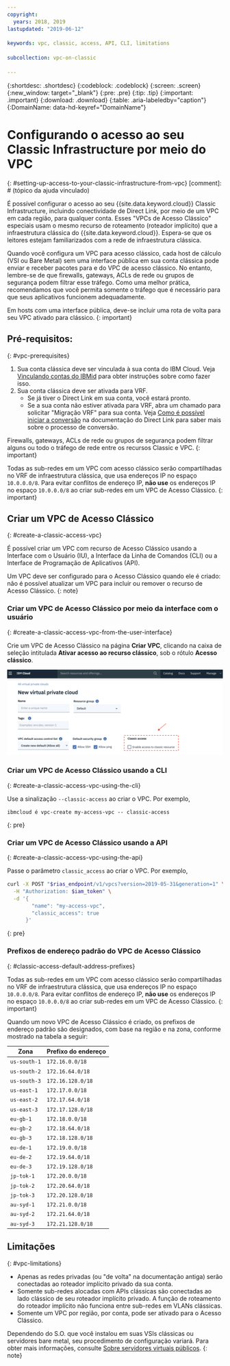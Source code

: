 ```yaml
---
copyright:
  years: 2018, 2019
lastupdated: "2019-06-12"

keywords: vpc, classic, access, API, CLI, limitations

subcollection: vpc-on-classic

---
```


{:shortdesc: .shortdesc}
{:codeblock: .codeblock}
{:screen: .screen}
{:new_window: target="_blank"}
{:pre: .pre}
{:tip: .tip}
{:important: .important}
{:download: .download}
{:table: .aria-labeledby="caption"}
{:DomainName: data-hd-keyref="DomainName"}

# Configurando o acesso ao seu Classic Infrastructure por meio do VPC
{: #setting-up-access-to-your-classic-infrastructure-from-vpc}
[comment]: # (tópico da ajuda vinculado)

É possível configurar o acesso ao seu {{site.data.keyword.cloud}} Classic Infrastructure, incluindo conectividade de Direct Link, por meio de um VPC em cada região, para qualquer conta. Esses "VPCs de Acesso Clássico" especiais usam o mesmo recurso de roteamento (roteador implícito) que a infraestrutura clássica do {{site.data.keyword.cloud}}. Espera-se que os leitores estejam familiarizados com a rede de infraestrutura clássica.

Quando você configura um VPC para acesso clássico, cada host de cálculo (VSI ou Bare Metal) sem uma interface pública em sua conta clássica pode enviar e receber pacotes para e do VPC de acesso clássico. No entanto, lembre-se de que firewalls, gateways, ACLs de rede ou grupos de segurança podem filtrar esse tráfego. Como uma melhor prática, recomendamos que você permita somente o tráfego que é necessário para que seus aplicativos funcionem adequadamente.

Em hosts com uma interface pública, deve-se incluir uma rota de volta para seu VPC ativado para clássico.
{: important}

## Pré-requisitos:
{: #vpc-prerequisites}

1. Sua conta clássica deve ser vinculada à sua conta do IBM Cloud. Veja [Vinculando contas do IBMid](/docs/account?topic=account-unifyingaccounts) para obter instruções sobre como fazer isso.
1. Sua conta clássica deve ser ativada para VRF.
    * Se já tiver o Direct Link em sua conta, você estará pronto.
    * Se a sua conta não estiver ativada para VRF, abra um chamado para solicitar "Migração VRF" para sua conta. Veja [Como é possível iniciar a conversão](/docs/infrastructure/direct-link?topic=direct-link-how-you-can-initiate-the-conversion#how-you-can-initiate-the-conversion) na documentação do Direct Link para saber mais sobre o processo de conversão.

Firewalls, gateways, ACLs de rede ou grupos de segurança podem filtrar alguns ou todo o tráfego de rede entre os recursos Classic e VPC.
{: important}

Todas as sub-redes em um VPC com acesso clássico serão compartilhadas no VRF de infraestrutura clássica, que usa endereços IP no espaço `10.0.0.0/8`. Para evitar conflitos de endereço IP, **não use** os endereços IP no espaço `10.0.0.0/8` ao criar sub-redes em um VPC de Acesso Clássico.
{: important}

## Criar um VPC de Acesso Clássico
{: #create-a-classic-access-vpc}

É possível criar um VPC com recurso de Acesso Clássico usando a Interface com o Usuário (IU), a Interface da Linha de Comandos (CLI) ou a Interface de Programação de Aplicativos (API).

Um VPC deve ser configurado para o Acesso Clássico quando ele é criado: não é possível atualizar um VPC para incluir ou remover o recurso de Acesso Clássico.
{: note}

### Criar um VPC de Acesso Clássico por meio da interface com o usuário
{: #create-a-classic-access-vpc-from-the-user-interface}

Crie um VPC de Acesso Clássico na página **Criar VPC**, clicando na caixa de seleção intitulada **Ativar acesso ao recurso clássico**, sob o rótulo **Acesso clássico**.

![classic-access-ui](/images/classic-access-ui.png)

### Criar um VPC de Acesso Clássico usando a CLI
{: #create-a-classic-access-vpc-using-the-cli}

Use a sinalização `--classic-access` ao criar o VPC. Por exemplo,

```
ibmcloud é vpc-create my-access-vpc -- classic-access
```
{: pre}


### Criar um VPC de Acesso Clássico usando a API
{: #create-a-classic-access-vpc-using-the-api}

Passe o parâmetro `classic_access` ao criar o VPC. Por exemplo,

```bash
curl -X POST "$rias_endpoint/v1/vpcs?version=2019-05-31&generation=1" \
  -H "Authorization: $iam_token" \
  -d '{
        "name": "my-access-vpc",
        "classic_access": true
      }'
```
{: pre}


### Prefixos de endereço padrão do VPC de Acesso Clássico
{: #classic-access-default-address-prefixes}

Todas as sub-redes em um VPC com acesso clássico serão compartilhadas no VRF de infraestrutura clássica, que usa endereços IP no espaço `10.0.0.0/8`. Para evitar conflitos de endereço IP, **não use** os endereços IP no espaço `10.0.0.0/8` ao criar sub-redes em um VPC de Acesso Clássico.
{: important}

Quando um novo VPC de Acesso Clássico é criado, os prefixos de endereço padrão são designados, com base na região e na zona, conforme mostrado na tabela a seguir:

Zona         | Prefixo do endereço
---------------|---------------
`us-south-1`   | `172.16.0.0/18`
`us-south-2`   | `172.16.64.0/18`
`us-south-3`   | `172.16.128.0/18`
`us-east-1`    | `172.17.0.0/18`
`us-east-2`    | `172.17.64.0/18`
`us-east-3`    | `172.17.128.0/18`
`eu-gb-1`      | `172.18.0.0/18`
`eu-gb-2`      | `172.18.64.0/18`
`eu-gb-3`      | `172.18.128.0/18`
`eu-de-1`      | `172.19.0.0/18`
`eu-de-2`      | `172.19.64.0/18`
`eu-de-3`      | `172.19.128.0/18`
`jp-tok-1`     | `172.20.0.0/18`
`jp-tok-2`     | `172.20.64.0/18`
`jp-tok-3`     | `172.20.128.0/18`
`au-syd-1`     | `172.21.0.0/18`
`au-syd-2`     | `172.21.64.0/18`
`au-syd-3`     | `172.21.128.0/18`


## Limitações
{: #vpc-limitations}

* Apenas as redes privadas (ou "de volta" na documentação antiga) serão conectadas ao roteador implícito privado da sua conta.
* Somente sub-redes alocadas com APIs clássicas são conectadas ao lado clássico de seu roteador implícito privado. A função de roteamento do roteador implícito não funciona entre sub-redes em VLANs clássicas.
* Somente um VPC por região, por conta, pode ser ativado para o Acesso Clássico.

Dependendo do S.O. que você instalou em suas VSIs clássicas ou servidores bare metal, seu procedimento de configuração variará. Para obter mais informações, consulte [Sobre servidores virtuais públicos](https://cloud.ibm.com/docs/vsi?topic=virtual-servers-about-public-virtual-servers).
{: note}
